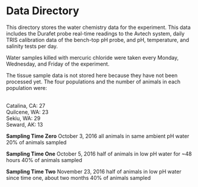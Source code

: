 # Data Directory

This directory stores the water chemistry data for the experiment. This data includes the Durafet probe real-time readings to the Avtech system, daily TRIS calibration data of the bench-top pH probe, and pH, temperature, and salinity tests per day.

Water samples killed with mercuric chloride were taken every Monday, Wednesday, and Friday of the experiment.

The tissue sample data is not stored here because they have not been processed yet. The four populations and the number of animals in each population were:

<br>Catalina, CA: 27
<br>Quilcene, WA: 23
<br>Sekiu, WA: 29
<br>Seward, AK: 13

**Sampling Time Zero**
October 3, 2016
all animals in same ambient pH water 
20% of animals sampled

**Sampling Time One**
October 5, 2016
half of animals in low pH water for ~48 hours
40% of animals sampled

**Sampling Time Two**
November 23, 2016
half of animals in low pH water since time one, about two months
40% of animals sampled
